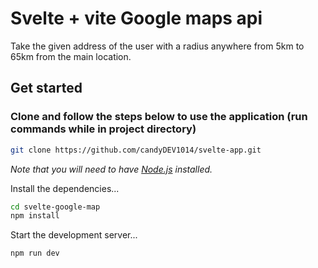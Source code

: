 # Svelte + vite Google maps api

Take the given address of the user with a radius anywhere from 5km to 65km from the main location.

## Get started

### Clone and follow the steps below to use the application (run commands while in project directory)

```bash
git clone https://github.com/candyDEV1014/svelte-app.git
```

_Note that you will need to have [Node.js](https://nodejs.org) installed._

Install the dependencies...

```bash
cd svelte-google-map
npm install
```

Start the development server...

```bash
npm run dev
```



